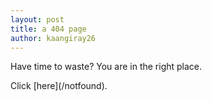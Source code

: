 ```yaml
---
layout: post
title: a 404 page
author: kaangiray26
---
```

Have time to waste? You are in the right place.
<section markdown=1>
Click [here](/notfound).
</section>